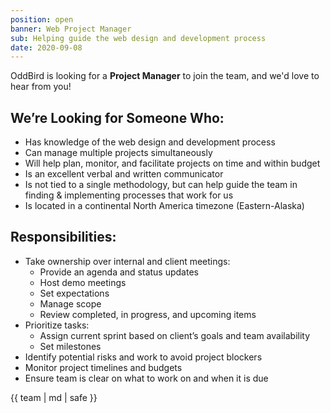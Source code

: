 ```yaml
---
position: open
banner: Web Project Manager
sub: Helping guide the web design and development process
date: 2020-09-08
---
```


OddBird is looking for a **Project Manager** to join the team,
and we'd love to hear from you!

## We’re Looking for Someone Who:

- Has knowledge of the web design and development process
- Can manage multiple projects simultaneously
- Will help plan, monitor, and facilitate projects on time and within budget
- Is an excellent verbal and written communicator
- Is not tied to a single methodology,
  but can help guide the team in finding & implementing
  processes that work for us
- Is located in a continental North America timezone (Eastern-Alaska)

## Responsibilities:

- Take ownership over internal and client meetings:
  - Provide an agenda and status updates
  - Host demo meetings
  - Set expectations
  - Manage scope
  - Review completed, in progress, and upcoming items
- Prioritize tasks:
  - Assign current sprint based on client’s goals and team availability
  - Set milestones
- Identify potential risks and work to avoid project blockers
- Monitor project timelines and budgets
- Ensure team is clear on what to work on and when it is due

{{ team | md | safe }}
